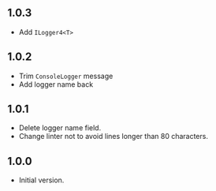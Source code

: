 ## 1.0.3

- Add `ILogger4<T>`

## 1.0.2

- Trim `ConsoleLogger` message
- Add logger name back

## 1.0.1

- Delete logger name field.
- Change linter not to avoid lines longer than 80 characters.

## 1.0.0

- Initial version.
